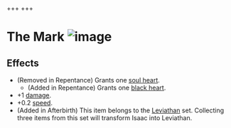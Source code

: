 +++
+++

 # The Mark ![image](/image/The_Mark.png) 

Effects
---------


* (Removed in Repentance) Grants one [soul heart](/wiki/Soul_heart "Soul heart").
	+ (Added in Repentance) Grants one [black heart](/wiki/Black_heart "Black heart").
* +1 [damage](/wiki/Damage "Damage").
* +0.2 [speed](/wiki/Speed "Speed").
* (Added in Afterbirth) This item belongs to the [Leviathan](/wiki/Leviathan "Leviathan") set. Collecting three items from this set will transform Isaac into Leviathan.


